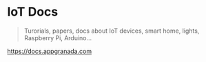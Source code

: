 # IoT Docs

> Turorials, papers, docs about IoT devices, smart home, lights, Raspberry Pi, Arduino...

https://docs.appgranada.com
